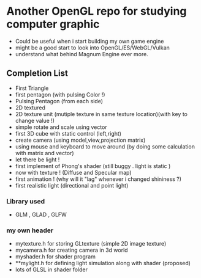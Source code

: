 # Another OpenGL repo for studying computer graphic

- Could be useful when i start building my own game engine
- might be a good start to look into OpenGL/ES/WebGL/Vulkan
- understand what behind Magnum Engine ever more.

## Completion List

- First Triangle 
- first pentagon (with pulsing Color !)
- Pulsing Pentagon (from each side)
- 2D textured
- 2D texture unit (mutiple texture in same texture location)(with key to change value !)
- simple rotate and scale using vector
- first 3D cube with static control (left,right)
- create camera (using model,view,projection matrix)
- using mouse and keyboard to move around (by doing some calculation with matrix and vector)
- let there be light !
- first implement of Phong's shader (still buggy . light is static )
- now with texture ! (Diffuse and Specular map)
- first animation ! (why will it "lag" whenever i changed shininess ?)
- first realistic light (directional and point light)
### Library used

- GLM , GLAD , GLFW 

### my own header

- mytexture.h for storing GLtexture (simple 2D image texture)
- mycamera.h for creating camera in 3d world
- myshader.h for shader program
- **mylight.h for defining light simulation along with shader (proposed)
- lots of GLSL in shader folder 